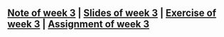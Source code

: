 ## [Note of week 3](notes) | [Slides of week 3](slides) | [Exercise of week 3](exercises) | [Assignment of week 3](assignment)
